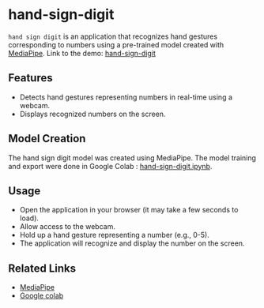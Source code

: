 # hand-sign-digit

`hand sign digit` is an application that recognizes hand gestures corresponding to numbers using a pre-trained model created with [MediaPipe](https://ai.google.dev/edge/mediapipe/solutions/guide?hl=fr). Link to the demo: [hand-sign-digit](https://hand-sign-digit.vercel.app/)

## Features

- Detects hand gestures representing numbers in real-time using a webcam.
- Displays recognized numbers on the screen.

## Model Creation

The hand sign digit model was created using MediaPipe. The model training and export were done in Google Colab : [hand-sign-digit.ipynb](https://colab.research.google.com/drive/10ltu6sB5JKAIYBCPNOXgwdpCIkl9J99X?usp=sharing).

## Usage
- Open the application in your browser (it may take a few seconds to load).
- Allow access to the webcam.
- Hold up a hand gesture representing a number (e.g., 0-5).
- The application will recognize and display the number on the screen.

## Related Links
- [MediaPipe](https://ai.google.dev/edge/mediapipe/solutions/guide?hl=fr)
- [Google colab](https://colab.research.google.com/)